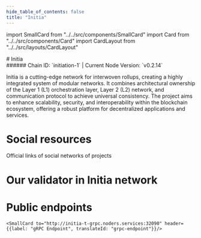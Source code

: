 ```yaml
---
hide_table_of_contents: false
title: "Initia"
---
```


import SmallCard from "../../src/components/SmallCard"
import Card from "../../src/components/Card"
import CardLayout from "../../src/layouts/CardLayout"

<div class="h1-with-icon icon-initia">
# Initia
</div>
###### Chain ID: `initiation-1` | Current Node Version: `v0.2.14`


Initia is a cutting-edge network for interwoven rollups, creating a highly integrated system of modular networks. It combines architectural ownership of the Layer 1 (L1) orchestration layer, Layer 2 (L2) network, and communication protocol to achieve universal consistency. The project aims to enhance scalability, security, and interoperability within the blockchain ecosystem, offering a robust platform for decentralized applications and services.

# Social resources
Official links of social networks of projects

<CardLayout autoFitEnabled={false}>
    <SmallCard to="https://initia.xyz/" header={{label: "Website", translateId: "social-telegram"}} iconPath="img/website-icon.svg"/>
    <SmallCard to="https://github.com/initia-labs/initia" header={{label: "GitHub", translateId: "social-telegram"}} iconPath="img/github-icon.svg"/>
    <SmallCard to="https://discord.com/invite/initia" header={{label: "Discord", translateId: "social-telegram"}} iconPath="img/discord-icon.svg"/>
    <SmallCard to="https://twitter.com/initiaFDN" header={{label: "X", translateId: "social-telegram"}} iconPath="img/x-icon.svg"/>
    
</CardLayout>

# Our validator in Initia network

<CardLayout autoFitEnabled={true}>
    <Card
        to="https://app.testnet.initia.xyz/validator/initvaloper18m5xwp0mgq840sq0udutjpax7ngyymgx4ux903"
        header={{
            label: "[NODERS]TEAM",
            translateId: "development-setup",
        }}
        body={{
            label: "Trusted blockchain validator",
        }}
        iconPath="img/kotlin-icon.svg"
    />
</CardLayout>

# Public endpoints

<CardLayout autoFitEnabled={true}>
    <SmallCard to="https://initia-t-rpc.noders.services" header={{label: "RPC Endpoint", translateId: "rpc-endpoint"}}/>
    <SmallCard to="https://initia-t-api.noders.services" header={{label: "API Endpoint", translateId: "api-endpoint"}}/>
    
    <SmallCard to="http://initia-t-grpc.noders.services:32090" header={{label: "gRPC Endpoint", translateId: "grpc-endpoint"}}/>
</CardLayout>
